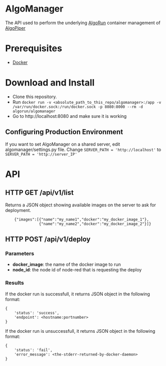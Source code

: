 # AlgoManager
The API used to perform the underlying [AlgoRun](https://github.com/algorun/algorun) container management of [AlgoPiper](https://github.com/algorun/algopiper)

# Prerequisites
- [Docker](http://www.docker.com/)


# Download and Install
- Clone this repository.
- Run `docker run -v <absolute_path_to_this_repo/algomanager>:/app -v /var/run/docker.sock:/run/docker.sock -p 8080:8000 --rm -d algorun/algomanager`
- Go to http://localhost:8080 and make sure it is working

## Configuring Production Environment
If you want to set AlgoManager on a shared server, edit algomanager/settings.py file. Change `SERVER_PATH = 'http://localhost'` to `SERVER_PATH = 'http://server_IP'`

# API
## HTTP GET /api/v1/list
Returns a JSON object showing available images on the server to ask for deployment.
```
    {"images":[{"name":"my_name1","docker":"my_docker_image_1"},
               {"name":"my_name2","docker":"my_docker_image_2"}]}
```

## HTTP POST /api/v1/deploy
### Parameters
- **docker_image**: the name of the docker image to run
- **node_id**: the node id of node-red that is requesting the deploy

### Results
If the docker run is successfull, it returns JSON object in the following format:

```
{
    'status': 'success',
    'endpoint': <hostname:portnumber>
}
```

If the docker run is unsuccessfull, it returns JSON object in the following format:

```
{
    'status': 'fail',
    'error_message': <the-stderr-returned-by-docker-daemon>
}
```
